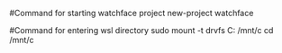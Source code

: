 #Command for starting watchface project
new-project watchface

#Command for entering wsl directory
sudo mount -t drvfs C: /mnt/c
cd /mnt/c
